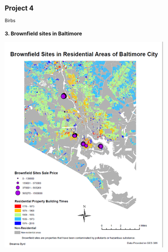 ## Project 4

Birbs

### 3. Brownfield sites in Baltimore 

<img src="../images/baltimore.png?raw=true"/>
